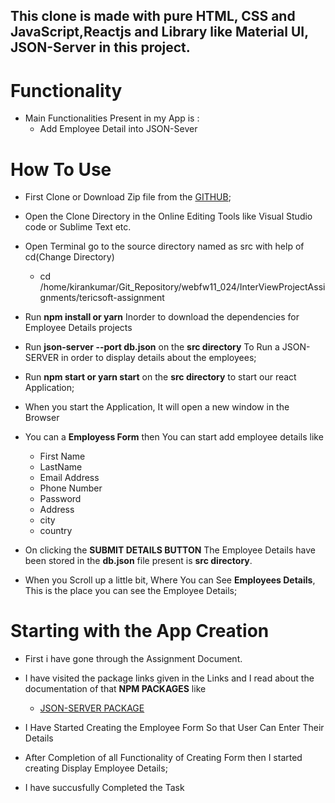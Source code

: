 


## This clone is made with pure HTML, CSS and JavaScript,Reactjs and Library like Material UI, JSON-Server in this project.




# Functionality
* Main Functionalities Present in my App is :
    * Add Employee Detail into JSON-Sever

# How To Use

* First Clone or Download Zip file from the [GITHUB]();
* Open the Clone Directory in the Online Editing Tools like Visual Studio code or Sublime Text etc.
* Open Terminal go to the source directory named as src with help of cd(Change Directory)
    * cd /home/kirankumar/Git_Repository/webfw11_024/InterViewProjectAssignments/tericsoft-assignment
* Run **npm install or yarn** Inorder to download the dependencies for Employee Details projects

* Run **json-server --port db.json** on the **src directory** To Run a JSON-SERVER in order to display details about the employees;

* Run  **npm start or yarn start** on the **src directory** to start our react Application;

* When you start the Application, It will open a new window in the Browser

* You can a **Employess Form** then You can start add employee details like
    * First Name
    * LastName
    * Email Address
    * Phone Number
    * Password
    * Address
    * city
    * country

* On clicking the **SUBMIT DETAILS BUTTON** The Employee Details have been stored in the **db.json** file present is **src directory**.

* When you Scroll up a little bit, Where You can See **Employees Details**, This is the place you can see the Employee Details;


# Starting with the App Creation

* First i have gone through the Assignment Document.
* I have visited the package links given in the Links and I read about the documentation of that **NPM PACKAGES** like 
    * [JSON-SERVER PACKAGE](https://www.npmjs.com/package/json-server)
   
*  I Have Started Creating the Employee Form So that User Can Enter Their Details
*  After Completion of all Functionality of Creating Form then I started creating Display Employee Details;
* I have succusfully Completed the Task









  

